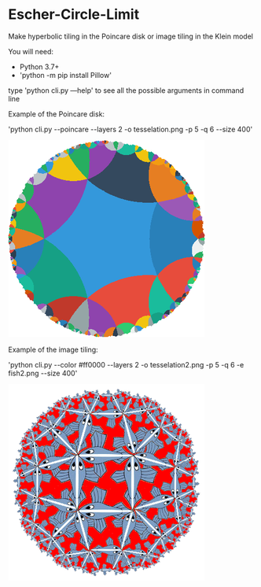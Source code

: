 # Escher-Circle-Limit
Make hyperbolic tiling in the Poincare disk or image tiling in the Klein model

You will need: 
- Python 3.7+
- 'python -m pip install Pillow'

type
'python cli.py —help' to see all the possible arguments in command line

Example of the Poincare disk:

'python cli.py --poincare --layers 2 -o tesselation.png -p 5 -q 6 --size 400'


![alt text](./tesselation.png)

Example of the image tiling:

'python cli.py --color #ff0000 --layers 2 -o tesselation2.png -p 5 -q 6 -e fish2.png --size 400'


![alt text](./tesselation2.png)
